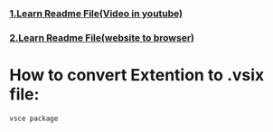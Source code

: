 
### [1.Learn Readme File(Video in youtube)](https://www.youtube.com/watch?v=Al7qx4CNMbA)

### [2.Learn Readme File(website to browser)](https://virgool.io/@alirezadigi/%DA%86%D8%AC%D9%88%D8%B1%DB%8C-readme-%D8%A8%D9%86%D9%88%DB%8C%D8%B3%DB%8C%D9%85-%D8%AA%D9%88%D8%B6%DB%8C%D8%AD%D8%A7%D8%AA-%D9%BE%D8%B1%D9%88%DA%98%D9%87-ol5a6iclw45t)

# How to convert Extention to .vsix file:
```python
vsce package
```
